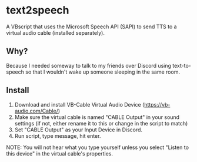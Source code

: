 # text2speech
A VBscript that uses the Microsoft Speech API (SAPI) to send TTS to a virtual audio cable (installed separately).

## Why?

Because I needed someway to talk to my friends over Discord using text-to-speech so that I wouldn't wake up someone sleeping in the same room.

## Install

1. Download and install VB-Cable Virtual Audio Device (https://vb-audio.com/Cable/)
2. Make sure the virtual cable is named "CABLE Output" in your sound settings (if not, either rename it to this or change in the script to match)
3. Set "CABLE Output" as your Input Device in Discord.
4. Run script, type message, hit enter.

NOTE: You will not hear what you type yourself unless you select "Listen to this device" in the virtual cable's properties.
